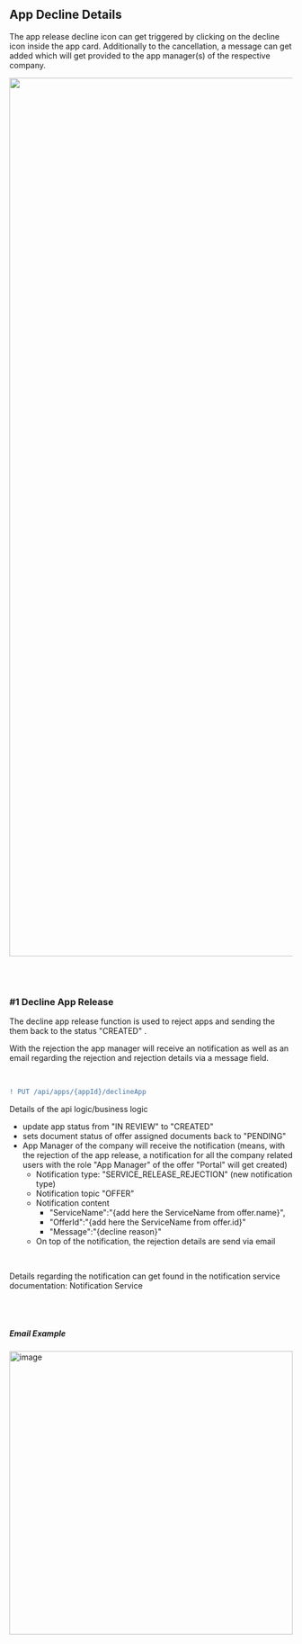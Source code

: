 ## App Decline Details

The app release decline icon can get triggered by clicking on the decline icon inside the app card. Additionally to the cancellation, a message can get added which will get provided to the app manager(s) of the respective company.
<br>

<p align="center">
<img width="1562" alt="image" src="https://user-images.githubusercontent.com/94133633/219435651-bb5032f1-b12e-4f6e-9ac3-75f9a82705a2.png">
</p>

<br>
<br>

### #1 Decline App Release

The decline app release function is used to reject apps and sending the them back to the status "CREATED" .

With the rejection the app manager will receive an notification as well as an email regarding the rejection and rejection details via a message field.

<br>

```diff
! PUT /api/apps/{appId}/declineApp
```

Details of the api logic/business logic

- update app status from "IN REVIEW" to "CREATED"
- sets document status of offer assigned documents back to "PENDING"
- App Manager of the company will receive the notification (means, with the rejection of the app release, a notification for all the company related users with the role "App Manager" of the offer "Portal" will get created)
  - Notification type: "SERVICE_RELEASE_REJECTION" (new notification type)
  - Notification topic "OFFER"
  - Notification content
    - "ServiceName":"{add here the ServiceName from offer.name}",
    - "OfferId":"{add here the ServiceName from offer.id}"
    - "Message":"{decline reason}"
  - On top of the notification, the rejection details are send via email

<br>

Details regarding the notification can get found in the notification service documentation: Notification Service

<br>
<br>

##### Email Example

<img width="504" alt="image" src="https://user-images.githubusercontent.com/94133633/219437388-8b9511a3-6308-4fe0-bf32-83107ba29ce0.png">
